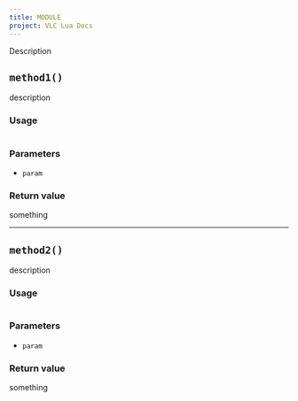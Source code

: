 ```yaml
---
title: MODULE
project: VLC Lua Docs
---
```

Description


## `method1()`
description

### Usage
```lua
```

### Parameters
- `param`

### Return value
something

----
## `method2()`
description

### Usage
```lua
```

### Parameters
- `param`

### Return value
something

